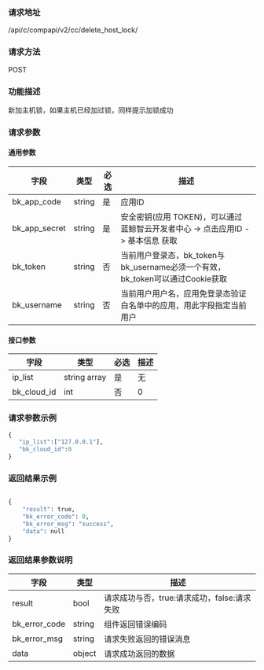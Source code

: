 
### 请求地址

/api/c/compapi/v2/cc/delete_host_lock/



### 请求方法

POST


### 功能描述

新加主机锁，如果主机已经加过锁，同样提示加锁成功

### 请求参数


#### 通用参数

| 字段 | 类型 | 必选 |  描述 |
|-----------|------------|--------|------------|
| bk_app_code  |  string    | 是 | 应用ID     |
| bk_app_secret|  string    | 是 | 安全密钥(应用 TOKEN)，可以通过 蓝鲸智云开发者中心 -&gt; 点击应用ID -&gt; 基本信息 获取 |
| bk_token     |  string    | 否 | 当前用户登录态，bk_token与bk_username必须一个有效，bk_token可以通过Cookie获取 |
| bk_username  |  string    | 否 | 当前用户用户名，应用免登录态验证白名单中的应用，用此字段指定当前用户 |

#### 接口参数

| 字段                |  类型       | 必选   |  描述                            |
|---------------------|-------------|--------|----------------------------------|
|ip_list| string array| 是|无| 主机内网IP|
| bk_cloud_id| int| 否| 0|云区域ID


### 请求参数示例

```python
{
   "ip_list":["127.0.0.1"],
   "bk_cloud_id":0
}
```

### 返回结果示例

```python

{
    "result": true,
    "bk_error_code": 0,
    "bk_error_msg": "success",
    "data": null
}
```
### 返回结果参数说明

| 字段      | 类型      | 描述      |
|-----------|-----------|-----------|
| result        | bool   | 请求成功与否，true:请求成功，false:请求失败 |
| bk_error_code | string | 组件返回错误编码 |
| bk_error_msg  | string | 请求失败返回的错误消息 |
| data          | object | 请求成功返回的数据 |
